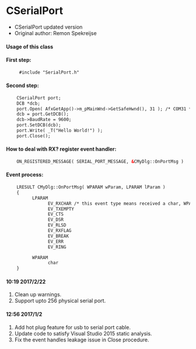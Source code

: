 CSerialPort
===========

- CSerialPort updated version
- Original author: Remon Spekreijse

#### Usage of this class 
#### First step:
```html
     #include "SerialPort.h"
```

#### Second step:
```html
    CSerialPort port;
    DCB *dcb;
    port.Open( AfxGetApp()->m_pMainWnd->GetSafeHwnd(), 31 ); /* COM31 */
    dcb = port.GetDCB();
    dcb->BaudRate = 9600;
    port.SetDCB(dcb);
    port.Write( _T("Hello World!") );
    port.Close();
```

#### How to deal with RX? register event handler:
```html
    ON_REGISTERED_MESSAGE( SERIAL_PORT_MESSAGE, &CMyDlg::OnPortMsg )
```

#### Event process:
```html
    LRESULT CMyDlg::OnPortMsg( WPARAM wParam, LPARAM lParam )
    {
	      LPARAM
		        EV_RXCHAR /* this event type means received a char, WPARAM is the received char*/
		        EV_TXEMPTY
		        EV_CTS
		        EV_DSR
		        EV_RLSD
		        EV_RXFLAG
		        EV_BREAK
		        EV_ERR
		        EV_RING

	      WPARAM
		        char
    }
```

#### 10:19 2017/2/22

1. Clean up warnings.
2. Support upto 256 physical serial port.

#### 12:56 2017/1/2

1. Add hot plug feature for usb to serial port cable.
2. Update code to satisfy Visual Studio 2015 static analysis.
3. Fix the event handles leakage issue in Close procedure.
